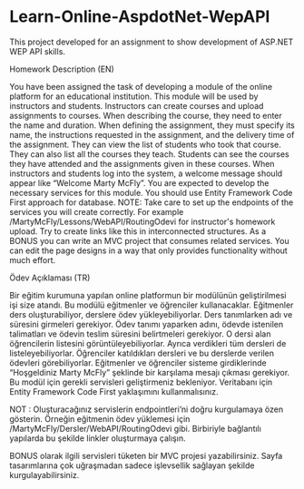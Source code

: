 # Learn-Online-AspdotNet-WepAPI
This project developed for an assignment to show development of ASP.NET WEP API skills.

Homework Description (EN)

You have been assigned the task of developing a module of the online platform for an educational institution. This module will be used by instructors and students.
Instructors can create courses and upload assignments to courses. When describing the course, they need to enter the name and duration. When defining the assignment, they must specify its name, the instructions requested in the assignment, and the delivery time of the assignment. They can view the list of students who took that course. They can also list all the courses they teach. Students can see the courses they have attended and the assignments given in these courses.
When instructors and students log into the system, a welcome message should appear like “Welcome Marty McFly”.
You are expected to develop the necessary services for this module. You should use Entity Framework Code First approach for database.
NOTE: Take care to set up the endpoints of the services you will create correctly. For example /MartyMcFly/Lessons/WebAPI/RoutingOdevi for instructor's homework upload. Try to create links like this in interconnected structures.
As a BONUS you can write an MVC project that consumes related services. You can edit the page designs in a way that only provides functionality without much effort.

Ödev Açıklaması (TR)

Bir eğitim kurumuna yapılan online platformun bir modülünün geliştirilmesi işi size atandı. Bu modülü eğitmenler ve öğrenciler kullanacaklar.
Eğitmenler ders oluşturabiliyor, derslere ödev yükleyebiliyorlar. Ders tanımlarken adı ve süresini girmeleri gerekiyor. Ödev tanımı yaparken adını, ödevde istenilen talimatları ve ödevin teslim süresini belirtmeleri gerekiyor. O dersi alan öğrencilerin listesini görüntüleyebiliyorlar. Ayrıca verdikleri tüm dersleri de listeleyebiliyorlar. Öğrenciler katıldıkları dersleri ve bu derslerde verilen ödevleri görebiliyorlar.
Eğitmenler ve öğrenciler sisteme girdiklerinde “Hoşgeldiniz Marty McFly” şeklinde bir karşılama mesajı çıkması gerekiyor.
Bu modül için gerekli servisleri geliştirmeniz bekleniyor. Veritabanı için Entity Framework Code First yaklaşımını kullanmalısınız.

NOT : Oluşturacağınız servislerin endpointleri’ni doğru kurgulamaya özen gösterin. Örneğin eğitmenin ödev yüklemesi için /MartyMcFly/Dersler/WebAPI/RoutingOdevi gibi. Birbiriyle bağlantılı yapılarda bu şekilde linkler oluşturmaya çalışın.

BONUS olarak ilgili servisleri tüketen bir MVC projesi yazabilirsiniz. Sayfa tasarımlarına çok uğraşmadan sadece işlevsellik sağlayan şekilde kurgulayabilirsiniz.
